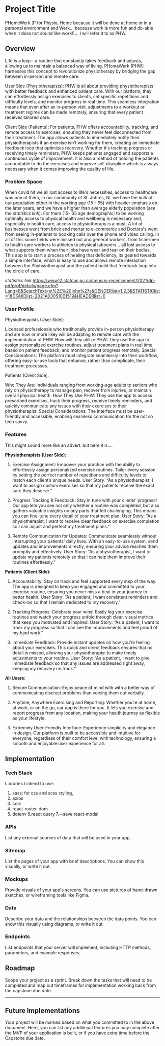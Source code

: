 # Project Title
PHomeWerk (P for Physio, Home because it will be done at home or in a personal environment and Werk... because work is more fun and do-able when it does not sound like work!)... I will refer it to as PHW.

## Overview

Life is a loop—a routine that constantly takes feedback and adjusts, allowing us to maintain a balanced way of living. PHomeWerk (PHW) harnesses this concept to revolutionize physiotherapy by bridging the gap between in-person and remote care.

User Side (Physiotherapists):
PHW is all about providing physiotherapists with better feedback and enhanced patient care. With our platform, they can effortlessly assign exercises to clients, set specific repetitions and difficulty levels, and monitor progress in real time. This seamless integration means that even after an in-person visit, adjustments to a workout or treatment regime can be made remotely, ensuring that every patient receives tailored care.

Client Side (Patients):
For patients, PHW offers accountability, tracking, and remote access to exercises, ensuring they never feel disconnected from their treatment. The app allows patients to immediately notify their physiotherapists if an exercise isn’t working for them, creating an immediate feedback loop that optimizes recovery. Whether it's tracking progress or receiving timely reminders, PHW keeps patients engaged and supports a continuous cycle of improvement. It is also a method of holding the patients accountable to do the exercises and improve self discipline which is always necessary when it comes improving the quality of life.

### Problem Space

When covid hit we all lost access to life's necessities, access to healthcare was one of them, in our community of St. John's, NL we have the bulk of our population either in the working age (15 - 65) with heavier emphasis on the later years, and we have a higher than average elderly population (_see_ the _statistics link_). For them (15- 65 age demographic) to be working optimally access to physical health and wellbeing is necessary and, especially in health care, access to physiotherapy is a must. A lot of businesses went from brick and mortar to e-commerce and Doctors's went from seeing in-patients to booking calls over the phone and video calling. In all of this some fields were missed out and general workers, from fishermen to health care workers to athletes to physical labourers... all lost access to what supports them when their jobs have wear and tear on their bodies. This app is to start a process of healing that deficiency, its geared towards a simple interface, which is easy to use and allows remote interaction between the Phyhsiotherapist and the patient build that feedback loop into the circle of care.

_statistics link_:https://www12.statcan.gc.ca/census-recensement/2021/dp-pd/prof/details/page.cfm?Lang=E&SearchText=st%2E%20john%27s&GENDERlist=1,2,3&STATISTIClist=1&DGUIDlist=2021A00051001519&HEADERlist=0

### User Profile

Physiotherapists (User Side):

Licensed professionals who traditionally provide in-person physiotherapy and are now or more likey will be adapting to remote care with the implementation of PHW.
How will they utilize PHW: They use the app to assign personalized exercise routines, adjust treatment plans in real time based on patient feedback, and monitor patient progress remotely.
Special Considerations: The platform must integrate seamlessly into their workflow, offering easy-to-use tools that enhance, rather than complicate, their treatment processes.

Patients (Client Side):

Who They Are: Individuals ranging from working-age adults to seniors who rely on physiotherapy to manage pain, recover from injuries, or maintain overall physical health.
How They Use PHW: They use the app to access prescribed exercises, track their progress, receive timely reminders, and quickly communicate any issues with their exercises to their physiotherapist.
Special Considerations: The interface must be user-friendly and accessible, enabling seamless communication for the not so tech savvy. 

### Features
This might sound more like an advert. but here it is....

**Physiotherapists (User Side):**

1. Exercise Assignment:
Empower your practice with the ability to effortlessly assign personalized exercise routines. Tailor every session by setting the perfect number of repetitions and difficulty levels to match each client’s unique needs.
User Story: “As a physiotherapist, I want to assign custom exercises so that my patients receive the exact care they deserve.”

2. Progress Tracking & Feedback:
Stay in tune with your clients’ progress! Our app lets you see not only whether a routine was completed, but also gathers valuable insights on any parts that felt challenging. This means you can fine-tune every detail of your treatment plan.
User Story: “As a physiotherapist, I want to receive clear feedback on exercise completion so I can adjust and perfect my treatment plans.”

3. Remote Communication for Updates:
Communicate seamlessly without interrupting your patients' daily lives. With an easy-to-use system, send updates and improvements directly, ensuring your advice reaches them promptly and effectively.
User Story: “As a physiotherapist, I want to update my patients remotely so that I can help them improve their routines effortlessly.”

**Patients (Client Side):**

1. Accountability:
Stay on track and feel supported every step of the way. The app is designed to keep you engaged and committed to your exercise routine, ensuring you never miss a beat in your journey to better health.
User Story: “As a patient, I want consistent reminders and check-ins so that I remain dedicated to my recovery.”

2. Tracking Progress:
Celebrate your wins! Easily log your exercise routines and watch your progress unfold through clear, visual metrics that keep you motivated and inspired.
User Story: “As a patient, I want to track my progress so that I can see the improvements and feel proud of my hard work.”

3. Immediate Feedback:
Provide instant updates on how you’re feeling about your exercises. This quick and direct feedback ensures that no detail is missed, allowing your physiotherapist to make timely adjustments to your routine.
User Story: “As a patient, I want to give immediate feedback so that any issues are addressed right away, keeping my recovery on track.”

**All Users:**

1. Secure Communication:
Enjoy peace of mind with with a better way of communicating discreet problems than voicing them out verbally.

2. Anytime, Anywhere Exercising and Reporting:
Whether you’re at home, at work, or on the go, our app is there for you. It lets you exercise and report progress from any location, making your health journey as flexible as your lifestyle.

3. Extremely User-Friendly Interface:
Experience simplicity and elegance in design. Our platform is built to be accessible and intuitive for everyone, regardless of their comfort level with technology, ensuring a smooth and enjoyable user experience for all.


## Implementation

### Tech Stack

Libraries I intend to use:
1. sass: for css and scss styling,
2. axios 
3. cors 
4. react-router-dom 
5. dotenv 
6.react query 
7.--save react-modal

### APIs

List any external sources of data that will be used in your app.

### Sitemap

List the pages of your app with brief descriptions. You can show this visually, or write it out.

### Mockups

Provide visuals of your app's screens. You can use pictures of hand-drawn sketches, or wireframing tools like Figma.

### Data

Describe your data and the relationships between the data points. You can show this visually using diagrams, or write it out. 

### Endpoints

List endpoints that your server will implement, including HTTP methods, parameters, and example responses.

## Roadmap

Scope your project as a sprint. Break down the tasks that will need to be completed and map out timeframes for implementation working back from the capstone due date. 

---

## Future Implementations
Your project will be marked based on what you committed to in the above document. Here, you can list any additional features you may complete after the MVP of your application is built, or if you have extra time before the Capstone due date.

